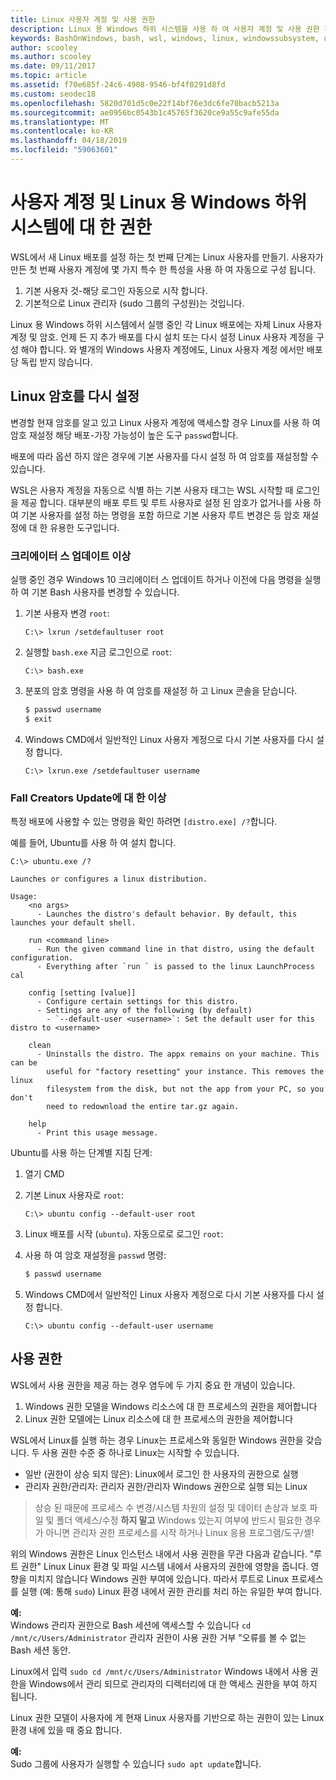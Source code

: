 ```yaml
---
title: Linux 사용자 계정 및 사용 권한
description: Linux 용 Windows 하위 시스템을 사용 하 여 사용자 계정 및 사용 권한 관리에 대 한 참조입니다.
keywords: BashOnWindows, bash, wsl, windows, linux, windowssubsystem, ubuntu, 사용자 계정에 대 한 windows 하위 시스템
author: scooley
ms.author: scooley
ms.date: 09/11/2017
ms.topic: article
ms.assetid: f70e685f-24c6-4908-9546-bf4f0291d8fd
ms.custom: seodec18
ms.openlocfilehash: 5820d701d5c0e22f14bf76e3dc6fe70bacb5213a
ms.sourcegitcommit: ae0956bc0543b1c45765f3620ce9a55c9afe55da
ms.translationtype: MT
ms.contentlocale: ko-KR
ms.lasthandoff: 04/18/2019
ms.locfileid: "59063601"
---
```

# <a name="user-accounts-and-permissions-for-windows-subsystem-for-linux"></a>사용자 계정 및 Linux 용 Windows 하위 시스템에 대 한 권한

WSL에서 새 Linux 배포를 설정 하는 첫 번째 단계는 Linux 사용자를 만들기.  사용자가 만든 첫 번째 사용자 계정에 몇 가지 특수 한 특성을 사용 하 여 자동으로 구성 됩니다.

1. 기본 사용자 것-해당 로그인 자동으로 시작 합니다.
1. 기본적으로 Linux 관리자 (sudo 그룹의 구성원)는 것입니다.

Linux 용 Windows 하위 시스템에서 실행 중인 각 Linux 배포에는 자체 Linux 사용자 계정 및 암호.  언제 든 지 추가 배포를 다시 설치 또는 다시 설정 Linux 사용자 계정을 구성 해야 합니다.  와 별개의 Windows 사용자 계정에도, Linux 사용자 계정 에서만 배포당 독립 받지 않습니다.

## <a name="resetting-your-linux-password"></a>Linux 암호를 다시 설정

변경할 현재 암호를 알고 있고 Linux 사용자 계정에 액세스할 경우 Linux를 사용 하 여 암호 재설정 해당 배포-가장 가능성이 높은 도구 `passwd`합니다.

배포에 따라 옵션 하지 않은 경우에 기본 사용자를 다시 설정 하 여 암호를 재설정할 수 있습니다.

WSL은 사용자 계정을 자동으로 식별 하는 기본 사용자 태그는 WSL 시작할 때 로그인을 제공 합니다.  대부분의 배포 루트 및 루트 사용자로 설정 된 암호가 없거나를 사용 하 여 기본 사용자를 설정 하는 명령을 포함 하므로 기본 사용자 루트 변경은 등 암호 재설정에 대 한 유용한 도구입니다.

### <a name="for-creators-update-and-earlier"></a>크리에이터 스 업데이트 이상
실행 중인 경우 Windows 10 크리에이터 스 업데이트 하거나 이전에 다음 명령을 실행 하 여 기본 Bash 사용자를 변경할 수 있습니다.

1. 기본 사용자 변경 `root`:

    ```console
    C:\> lxrun /setdefaultuser root
    ```

1. 실행할 `bash.exe` 지금 로그인으로 `root`:

    ```console
    C:\> bash.exe
    ```

1. 분포의 암호 명령을 사용 하 여 암호를 재설정 하 고 Linux 콘솔을 닫습니다.

    ```BASH
    $ passwd username
    $ exit
    ```

1. Windows CMD에서 일반적인 Linux 사용자 계정으로 다시 기본 사용자를 다시 설정 합니다.

    ```console
    C:\> lxrun.exe /setdefaultuser username
    ```

### <a name="for-fall-creators-update-and-later"></a>Fall Creators Update에 대 한 이상
특정 배포에 사용할 수 있는 명령을 확인 하려면 `[distro.exe] /?`합니다.
    
예를 들어, Ubuntu를 사용 하 여 설치 합니다.

```console
C:\> ubuntu.exe /?

Launches or configures a linux distribution.

Usage:
    <no args>
      - Launches the distro's default behavior. By default, this launches your default shell.

    run <command line>
      - Run the given command line in that distro, using the default configuration.
      - Everything after `run ` is passed to the linux LaunchProcess cal

    config [setting [value]]
      - Configure certain settings for this distro.
      - Settings are any of the following (by default)
        - `--default-user <username>`: Set the default user for this distro to <username>

    clean
      - Uninstalls the distro. The appx remains on your machine. This can be
        useful for "factory resetting" your instance. This removes the linux
        filesystem from the disk, but not the app from your PC, so you don't
        need to redownload the entire tar.gz again.

    help
      - Print this usage message.
```

Ubuntu를 사용 하는 단계별 지침 단계:

1. 열기 CMD
1. 기본 Linux 사용자로 `root`:

    ```console
    C:\> ubuntu config --default-user root
    ```    

1. Linux 배포를 시작 (`ubuntu`).  자동으로로 로그인 `root`:

1. 사용 하 여 암호 재설정을 `passwd` 명령:

    ```BASH
    $ passwd username
    ```

1. Windows CMD에서 일반적인 Linux 사용자 계정으로 다시 기본 사용자를 다시 설정 합니다.

    ```console
    C:\> ubuntu config --default-user username
    ```

## <a name="permissions"></a>사용 권한

WSL에서 사용 권한을 제공 하는 경우 염두에 두 가지 중요 한 개념이 있습니다.

1. Windows 권한 모델을 Windows 리소스에 대 한 프로세스의 권한을 제어합니다
2. Linux 권한 모델에는 Linux 리소스에 대 한 프로세스의 권한을 제어합니다

WSL에서 Linux를 실행 하는 경우 Linux는 프로세스와 동일한 Windows 권한을 갖습니다. 두 사용 권한 수준 중 하나로 Linux는 시작할 수 있습니다.

* 일반 (권한이 상승 되지 않은): Linux에서 로그인 한 사용자의 권한으로 실행
* 관리자 권한/관리자: 관리자 권한/관리자 Windows 권한으로 실행 되는 Linux

> 상승 된 때문에 프로세스 수 변경/시스템 차원의 설정 및 데이터 손상과 보호 파일 및 폴더 액세스/수정 **하지 말고** Windows 있는지 여부에 반드시 필요한 경우가 아니면 관리자 권한 프로세스를 시작 하거나 Linux 응용 프로그램/도구/셸!

위의 Windows 권한은 Linux 인스턴스 내에서 사용 권한을 무관 다음과 같습니다. "루트 권한" Linux Linux 환경 및 파일 시스템 내에서 사용자의 권한에 영향을 줍니다. 영향을 미치지 않습니다 Windows 권한 부여에 있습니다. 따라서 루트로 Linux 프로세스를 실행 (예: 통해 `sudo`) Linux 환경 내에서 권한 관리를 처리 하는 유일한 부여 합니다.

**예:**    
Windows 관리자 권한으로 Bash 세션에 액세스할 수 있습니다 `cd /mnt/c/Users/Administrator` 관리자 권한이 사용 권한 거부 "오류를 볼 수 없는 Bash 세션 동안.

Linux에서 입력 `sudo cd /mnt/c/Users/Administrator` Windows 내에서 사용 권한을 Windows에서 관리 되므로 관리자의 디렉터리에 대 한 액세스 권한을 부여 하지 됩니다.

Linux 권한 모델이 사용자에 게 현재 Linux 사용자를 기반으로 하는 권한이 있는 Linux 환경 내에 있을 때 중요 합니다.

**예:**  
Sudo 그룹에 사용자가 실행할 수 있습니다 `sudo apt update`합니다.
